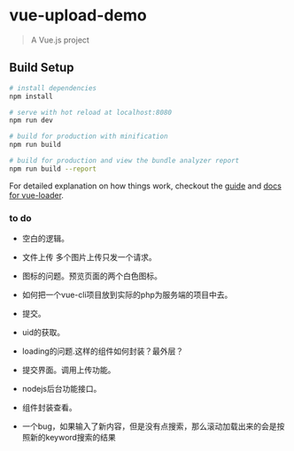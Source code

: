 # vue-upload-demo

> A Vue.js project

## Build Setup

``` bash
# install dependencies
npm install

# serve with hot reload at localhost:8080
npm run dev

# build for production with minification
npm run build

# build for production and view the bundle analyzer report
npm run build --report
```

For detailed explanation on how things work, checkout the [guide](http://vuejs-templates.github.io/webpack/) and [docs for vue-loader](http://vuejs.github.io/vue-loader).


### to do

* 空白的逻辑。
* 文件上传 多个图片上传只发一个请求。
* 图标的问题。预览页面的两个白色图标。
* 如何把一个vue-cli项目放到实际的php为服务端的项目中去。

* 提交。
* uid的获取。

* loading的问题.这样的组件如何封装？最外层？
* 提交界面。调用上传功能。
* nodejs后台功能接口。
* 组件封装查看。
* 一个bug，如果输入了新内容，但是没有点搜索，那么滚动加载出来的会是按照新的keyword搜索的结果